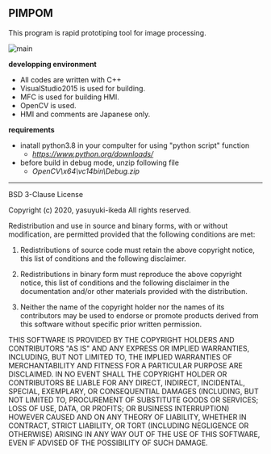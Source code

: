 ## PIMPOM
This program is rapid prototiping tool for image processing.  

![main](https://user-images.githubusercontent.com/61925130/103189487-32789600-4910-11eb-82a0-2136a6ef8d6a.jpg)  


**developping environment**  
- All codes are written with C++  
- VisualStudio2015 is used for building.  
- MFC is used for building HMI.  
- OpenCV is used.  
- HMI and comments are Japanese only.  
 

**requirements**  
  - inatall python3.8 in your compulter for using "python script" function  
    - *https://www.python.org/downloads/*  
  - before build in debug mode, unzip following file  
    - *OpenCV\x64\vc14bin\Debug.zip*  


------------------------------------------------------------
BSD 3-Clause License

Copyright (c) 2020, yasuyuki-ikeda
All rights reserved.

Redistribution and use in source and binary forms, with or without
modification, are permitted provided that the following conditions are met:

1. Redistributions of source code must retain the above copyright notice, this
   list of conditions and the following disclaimer.

2. Redistributions in binary form must reproduce the above copyright notice,
   this list of conditions and the following disclaimer in the documentation
   and/or other materials provided with the distribution.

3. Neither the name of the copyright holder nor the names of its
   contributors may be used to endorse or promote products derived from
   this software without specific prior written permission.

THIS SOFTWARE IS PROVIDED BY THE COPYRIGHT HOLDERS AND CONTRIBUTORS "AS IS"
AND ANY EXPRESS OR IMPLIED WARRANTIES, INCLUDING, BUT NOT LIMITED TO, THE
IMPLIED WARRANTIES OF MERCHANTABILITY AND FITNESS FOR A PARTICULAR PURPOSE ARE
DISCLAIMED. IN NO EVENT SHALL THE COPYRIGHT HOLDER OR CONTRIBUTORS BE LIABLE
FOR ANY DIRECT, INDIRECT, INCIDENTAL, SPECIAL, EXEMPLARY, OR CONSEQUENTIAL
DAMAGES (INCLUDING, BUT NOT LIMITED TO, PROCUREMENT OF SUBSTITUTE GOODS OR
SERVICES; LOSS OF USE, DATA, OR PROFITS; OR BUSINESS INTERRUPTION) HOWEVER
CAUSED AND ON ANY THEORY OF LIABILITY, WHETHER IN CONTRACT, STRICT LIABILITY,
OR TORT (INCLUDING NEGLIGENCE OR OTHERWISE) ARISING IN ANY WAY OUT OF THE USE
OF THIS SOFTWARE, EVEN IF ADVISED OF THE POSSIBILITY OF SUCH DAMAGE.
